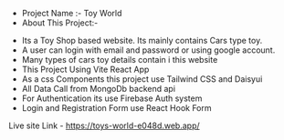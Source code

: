 - Project Name :- Toy World
- About This Project:-

* Its a Toy Shop based website. Its mainly contains Cars type toy.
* A user can login with email and password or using google account.
* Many types of cars toy details contain i this website
* This Project Using Vite React App
* As a css Components this project use Tailwind CSS and Daisyui
* All Data Call from MongoDb backend api
* For Authentication its use Firebase Auth system
* Login and Registration Form use React Hook Form

Live site Link - https://toys-world-e048d.web.app/
